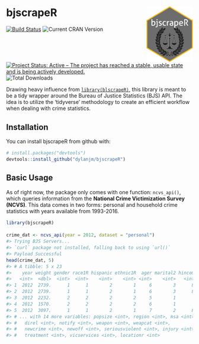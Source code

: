 
<!-- README.md is generated from README.Rmd. Please edit that file -->

# bjscrapeR <img src="man/figures/bjscrapeR_hex.png" align="right" height="150" width="125"/>

[![Build
Status](https://travis-ci.com/dylanjm/bjscrapeR.svg?branch=master)](https://travis-ci.com/dylanjm/bjscrapeR)
![Current CRAN Version](https://www.r-pkg.org/badges/version/bjscrapeR)
[![Project Status: Active – The project has reached a stable, usable
state and is being actively
developed.](http://www.repostatus.org/badges/latest/active.svg)](http://www.repostatus.org/#active)
![Total
Downloads](http://cranlogs.r-pkg.org/badges/grand-total/bjscrapeR)

Drawing heavy influence from
[`library(blscrapeR)`](https://github.com/keberwein/blscrapeR), this
library is meant to be a tidy wrapper around the Bureau of Justice
Statistics (BJS) API. The idea is to utilize the ‘tidyverse’ methodology
to create an efficient workflow when dealing with crime statistics.

## Installation

You can install bjscrapeR from github with:

``` r
# install.packages("devtools")
devtools::install_github("dylanjm/bjscrapeR")
```

## Basic Usage

As of right now, the package only comes with one function: `ncvs_api()`,
which queries information from the **National Crime Victimization Survey
(NCVS)**. This data comes in two forms: personal and household crime
statistics with years available from 1993-2016.

``` r
library(bjscrapeR)

crime_dat <- ncvs_api(year = 2012, dataset = "personal")
#> Trying BJS Servers...
#> `curl` package not installed, falling back to using `url()`
#> Payload Successful
head(crime_dat, 5)
#> # A tibble: 5 x 23
#>    year weight gender race1R hispanic ethnic1R  ager marital2 hincome
#>   <int>  <dbl>  <int>  <int>    <int>    <int> <int>    <int>   <int>
#> 1  2012  2739.      1      1        2        1     6        3      88
#> 2  2012  2739.      1      1        2        1     6        3      88
#> 3  2012  2232.      2      2        2        2     5        1       2
#> 4  2012  1570.      2      2        2        2     6        1       2
#> 5  2012  3097.      1      1        2        1     7        2      88
#> # ... with 14 more variables: popsize <int>, region <int>, msa <int>,
#> #   direl <int>, notify <int>, weapon <int>, weapcat <int>,
#> #   newcrime <int>, newoff <int>, seriousviolent <int>, injury <int>,
#> #   treatment <int>, vicservices <int>, locationr <int>
```
